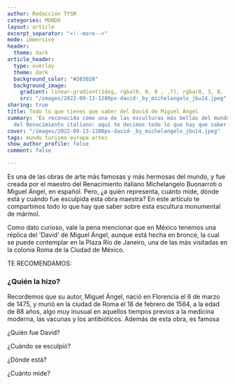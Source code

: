 ```yaml
---
author: Redacción TYSM
categories: MUNDO
layout: article
excerpt_separator: "<!--more-->"
mode: immersive
header:
  theme: dark
article_header:
  type: overlay
  theme: dark
  background_color: "#203028"
  background_image:
    gradient: linear-gradient(1deg, rgba(0, 0, 0 , .7), rgba(8, 3, 8, .9))
    src: "/images/2022-09-13-1280px-david-_by_michelangelo_jbu14.jpeg"
sharing: true
title: Todo lo que tienes que saber del David de Miguel Ángel
summary: 'Es reconocida como una de las esculturas más bellas del mundo y una muestra
  del Renacimiento italiano: aquí te decimos todo lo que hay que saber'
cover: "/images/2022-09-13-1280px-david-_by_michelangelo_jbu14.jpeg"
tags: mundo turismo europa artes
show_author_profile: false
comment: false

---
```

Es una de las obras de arte más famosas y más hermosas del mundo, y fue creada por el maestro del Renacimiento italiano Michelangelo Buonarroti o Miguel Ángel, en español. Pero, ¿a quién representa, cuánto mide, dónde está y cuándo fue esculpida esta obra maestra? En este artículo te compartimos todo lo que hay que saber sobre esta escultura monumental de mármol.

Como dato curioso, vale la pena mencionar que en México tenemos una réplica del 'David' de Miguel Ángel, aunque está hecha en bronce, la cual se puede contemplar en la Plaza Río de Janeiro, una de las más visitadas en la colonia Roma de la Ciudad de México.

TE RECOMENDAMOS:

### ¿Quién la hizo?

Recordemos que su autor, Miguel Ángel, nació en Florencia el  6 de marzo de 1475, y murió en la ciudad de Roma el 18 de febrero de 1564, a la edad de 88 años, algo muy inusual en aquellos tiempos previos a la medicina moderna, las vacunas y los antibióticos. Además de esta obra, es famosa

¿Quién fue David?

¿Cuándo se esculpió?

¿Dónde está?

¿Cuánto mide?